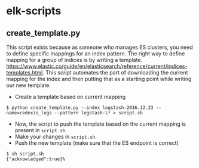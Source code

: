 # elk-scripts

## create_template.py

This script exists because as someone who manages ES clusters, you need to define specific mappings for an index pattern. The right way to define mapping for a group of indices is by writing a template. https://www.elastic.co/guide/en/elasticsearch/reference/current/indices-templates.html. This script automates the part of downloading the current mapping for the index and then putting that as a starting point while writing our new template.

* Create a template based on current mapping
```
$ python create_template.py --index logstash-2016.12.23 --name=cedexis_logs --pattern logstash-\* > script.sh
```
* Now, the script to push the template based on the current mapping is present in `script.sh`.
* Make your changes in `script.sh`. 
* Push the new template (make sure that the ES endpoint is correct)
```
$ sh script.sh
{"acknowledged":true}%
```
